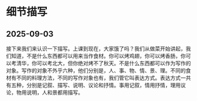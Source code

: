 # 细节描写

## 2025-09-03

接下来我们来认识一下描写。上课到现在，大家饿了吗？我们从做菜开始讲起，我们知道，不是什么东西都可以用来当作食材。你可以烤鸡翅，你可以烤香肠，你可以考清华，你可以考北大，但你绝对烤不了秋天。不是什么东西都可以作为写作的对象。写作的对象不外乎六种，他们分别是，人、事、物、情、景、理。不同的食材有不同的料理方法，不同的写作对象也有，我们管它叫表达方式。表达方式一共有五种，分别是记叙、描写、说明、议论和抒情。事用记叙，情用抒情，理用议论，物用说明，人和景都用描写。
